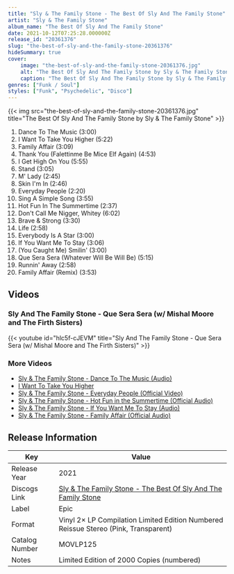 ```yaml
---
title: "Sly & The Family Stone - The Best Of Sly And The Family Stone"
artist: "Sly & The Family Stone"
album_name: "The Best Of Sly And The Family Stone"
date: 2021-10-12T07:25:28.000000Z
release_id: "20361376"
slug: "the-best-of-sly-and-the-family-stone-20361376"
hideSummary: true
cover:
    image: "the-best-of-sly-and-the-family-stone-20361376.jpg"
    alt: "The Best Of Sly And The Family Stone by Sly & The Family Stone"
    caption: "The Best Of Sly And The Family Stone by Sly & The Family Stone"
genres: ["Funk / Soul"]
styles: ["Funk", "Psychedelic", "Disco"]
---
```


{{< img src="the-best-of-sly-and-the-family-stone-20361376.jpg" title="The Best Of Sly And The Family Stone by Sly & The Family Stone" >}}

<!-- section break -->

1. Dance To The Music (3:00)
2. I Want To Take You Higher (5:22)
3. Family Affair (3:09)
4. Thank You (Falettinme Be Mice Elf Again) (4:53)
5. I Get High On You (5:55)
6. Stand (3:05)
7. M' Lady (2:45)
8. Skin I'm In (2:46)
9. Everyday People (2:20)
10. Sing A Simple Song (3:55)
11. Hot Fun In The Summertime (2:37)
12. Don't Call Me Nigger, Whitey (6:02)
13. Brave & Strong (3:30)
14. Life (2:58)
15. Everybody Is A Star (3:00)
16. If You Want Me To Stay (3:06)
17. (You Caught Me) Smilin' (3:00)
18. Que Sera Sera (Whatever Will Be Will Be) (5:15)
19. Runnin' Away (2:58)
20. Family Affair (Remix) (3:53)

<!-- section break -->




## Videos
### Sly And The Family Stone - Que Sera Sera (w/ Mishal Moore and The Firth Sisters)
{{< youtube id="hlc5f-cJEVM" title="Sly And The Family Stone - Que Sera Sera (w/ Mishal Moore and The Firth Sisters)" >}}<br>

### More Videos

- [Sly & The Family Stone - Dance To The Music (Audio)](https://www.youtube.com/watch?v=Jn2PNlhvy8E)
- [I Want To Take You Higher](https://www.youtube.com/watch?v=GZrsNne4XhM)
- [Sly & The Family Stone - Everyday People (Official Video)](https://www.youtube.com/watch?v=YUUhDoCx8zc)
- [Sly & The Family Stone - Hot Fun in the Summertime (Official Audio)](https://www.youtube.com/watch?v=Bg0tFRea0wA)
- [Sly & The Family Stone - If You Want Me To Stay (Audio)](https://www.youtube.com/watch?v=gZFabOuF4Ps)
- [Sly & The Family Stone - Family Affair (Official Audio)](https://www.youtube.com/watch?v=xag5RKD0VHk)


## Release Information
|  Key           | Value                                                |
| ---------------| ---------------------------------------------------- |
| Release Year   | 2021                                   |
| Discogs Link   | [Sly & The Family Stone - The Best Of Sly And The Family Stone](https://www.discogs.com/release/20361376-Sly-The-Family-Stone-The-Best-Of-Sly-And-The-Family-Stone) |
| Label          | Epic |
| Format         | Vinyl 2× LP Compilation Limited Edition Numbered Reissue Stereo (Pink, Transparent) |
| Catalog Number | MOVLP125 |
| Notes | Limited Edition of 2000 Copies (numbered) |